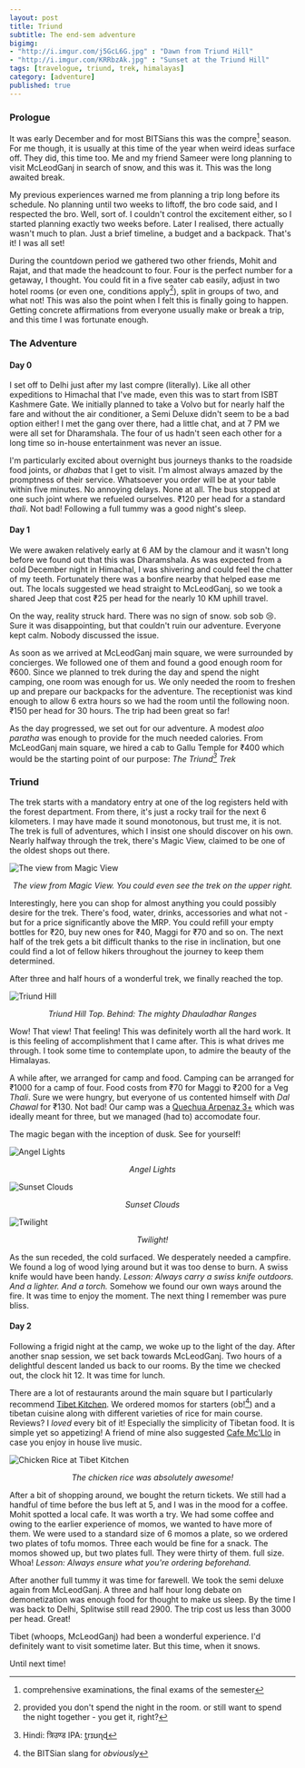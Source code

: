 ```yaml
---
layout: post
title: Triund
subtitle: The end-sem adventure
bigimg:
- "http://i.imgur.com/j5GcL6G.jpg" : "Dawn from Triund Hill"
- "http://i.imgur.com/KRRbzAk.jpg" : "Sunset at the Triund Hill"
tags: [travelogue, triund, trek, himalayas]
category: [adventure]
published: true
---
```

### Prologue  

It was early December and for most BITSians this was the compre[^compre] season. For me though, it is usually at this time of the year when weird ideas surface off. They did, this time too. Me and my friend Sameer were long planning to visit McLeodGanj in search of snow, and this was it. This was the long awaited break.

[^compre]: comprehensive examinations, the final exams of the semester

My previous experiences warned me from planning a trip long before its schedule. No planning until two weeks to liftoff, the bro code said, and I respected the bro. Well, sort of. I couldn't control the excitement either, so I started planning exactly two weeks before. Later I realised, there actually wasn't much to plan. Just a brief timeline, a budget and a backpack. That's it! I was all set!

During the countdown period we gathered two other friends, Mohit and Rajat, and that made the headcount to four. Four is the perfect number for a getaway, I thought. You could fit in a five seater cab easily, adjust in two hotel rooms (or even one, conditions apply[^tnc]), split in groups of two, and what not! This was also the point when I felt this is finally going to happen. Getting concrete affirmations from everyone usually make or break a trip, and this time I was fortunate enough.

[^tnc]: provided you don't spend the night in the room. or still want to spend the night together - you get it, right?

### The Adventure

#### Day 0

I set off to Delhi just after my last compre (literally). Like all other expeditions to Himachal that I've made, even this was to start from ISBT Kashmere Gate.  We initially planned to take a Volvo but for nearly half the fare and without the air conditioner, a Semi Deluxe didn't seem to be a bad option either! I met the gang over there, had a little chat, and at 7 PM we were all set for Dharamshala. The four of us hadn't seen each other for a long time so in-house entertainment was never an issue.

I'm particularly excited about overnight bus journeys thanks to the roadside food joints, or _dhabas_ that I get to visit. I'm almost always amazed by the promptness of their service. Whatsoever you order will be at your table within five minutes. No annoying delays. None at all. The bus stopped at one such joint where we refueled ourselves. &#8377;120 per head for a standard _thali_. Not bad! Following a full tummy was a good night's sleep.

#### Day 1

We were awaken relatively early at 6 AM by the clamour and it wasn't long before we found out that this was Dharamshala. As was expected from a cold December night in Himachal, I was shivering and could feel the chatter of my teeth. Fortunately there was a bonfire nearby that helped ease me out. The locals suggested we head straight to McLeodGanj, so we took a shared Jeep that cost &#8377;25 per head for the nearly 10 KM uphill travel.

On the way, reality struck hard. There was no sign of snow. sob sob :cry:. Sure it was disappointing, but that couldn't ruin our adventure. Everyone kept calm. Nobody discussed the issue.  

As soon as we arrived at McLeodGanj main square, we were surrounded by concierges. We followed one of them and found a good enough room for &#8377;600. Since we planned to trek during the day and spend the night camping, one room was enough for us. We only needed the room to freshen up and prepare our backpacks for the adventure. The receptionist was kind enough to allow 6 extra hours so we had the room until the following noon. &#8377;150 per head for 30 hours. The trip had been great so far!

As the day progressed, we set out for our adventure. A modest _aloo paratha_ was enough to provide for the much needed calories. From McLeodGanj main square, we hired a cab to Gallu Temple for &#8377;400 which would be the starting point of our purpose: _The Triund[^triund] Trek_

[^triund]: Hindi: त्रिउण्ड IPA: t̪rɪʊɳɖ

### Triund

The trek starts with a mandatory entry at one of the log registers held with the forest department. From there, it's just a rocky trail for the next 6 kilometers. I may have made it sound monotonous, but trust me, it is not. The trek is full of adventures, which I insist one should discover on his own. Nearly halfway through the trek, there's Magic View, claimed to be one of the oldest shops out there.

![The view from Magic View](http://i.imgur.com/ZmUtv47.jpg)
<center><em>The view from Magic View. You could even see the trek on the upper right.</em></center>

Interestingly, here you can shop for almost anything you could possibly desire for the trek. There's food, water, drinks, accessories and what not - but for a price significantly above the MRP. You could refill your empty bottles for &#8377;20, buy new ones for &#8377;40, Maggi for &#8377;70 and so on. The next half of the trek gets a bit difficult thanks to the rise in inclination, but one could find a lot of fellow hikers throughout the journey to keep them determined.

After three and half hours of a wonderful trek, we finally reached the top.

![Triund Hill](http://i.imgur.com/85DjXkb.jpg)

<center><em>Triund Hill Top. Behind: The mighty Dhauladhar Ranges</em></center>

Wow! That view! That feeling! This was definitely worth all the hard work. It is this feeling of accomplishment that I came after. This is what drives me through. I took some time to contemplate upon, to admire the beauty of the Himalayas.

A while after, we arranged for camp and food. Camping can be arranged for &#8377;1000 for a camp of four. Food costs from &#8377;70 for Maggi to &#8377;200 for a Veg _Thali_. Sure we were hungry, but everyone of us contented himself with _Dal Chawal_ for &#8377;130. Not bad! Our camp was a [Quechua Arpenaz 3+](https://www.quechua.co.uk/arpenaz-3-camping-tent-3-people-and-storage-area-id_8347890l) which was ideally meant for three, but we managed (had to) accomodate four.

The magic began with the inception of dusk. See for yourself!

![Angel Lights](http://i.imgur.com/dkqD19I.jpg)

<center><em>Angel Lights</em></center>

![Sunset Clouds](http://i.imgur.com/YqOzl3k.jpg)

<center><em>Sunset Clouds</em></center>

![Twilight](http://i.imgur.com/dKDOJhw.jpg)

<center><em>Twilight!</em></center>

As the sun receded, the cold surfaced. We desperately needed a campfire. We found a log of wood lying around but it was too dense to burn. A swiss knife would have been handy. _Lesson: Always carry a swiss knife outdoors. And a lighter. And a torch._ Somehow we found our own ways around the fire. It was time to enjoy the moment. The next thing I remember was pure bliss.

#### Day 2

Following a frigid night at the camp, we woke up to the light of the day. After another snap session, we set back towards McLeodGanj. Two hours of a delightful descent landed us back to our rooms. By the time we checked out, the clock hit 12. It was time for lunch.

There are a lot of restaurants around the main square but I particularly recommend [Tibet Kitchen](https://www.google.co.in/maps/place/Tibet+Kitchen/@32.2387462,76.3216171,17z/). We ordered momos for starters (ob![^ob]) and a tibetan cuisine along with different varieties of rice for main course. Reviews? I _loved_ every bit of it! Especially the simplicity of Tibetan food. It is simple yet so appetizing! A friend of mine also suggested [Cafe Mc'Llo](https://www.google.co.in/maps/place/Mcllo+Beer+Bar+and+Restaurant/@32.2386475,76.3214971,17z/) in case you enjoy in house live music.

[^ob]: the BITSian slang for _obviously_

![Chicken Rice at Tibet Kitchen](http://i.imgur.com/mw9ncwR.jpg)
<center><em>The chicken rice was absolutely awesome!</em></center>

After a bit of shopping around, we bought the return tickets. We still had a handful of time before the bus left at 5, and I was in the mood for a coffee. Mohit spotted a local cafe. It was worth a try. We had some coffee and owing to the earlier experience of momos, we wanted to have more of them. We were used to a standard size of 6 momos a plate, so we ordered two plates of tofu momos. Three each would be fine for a snack. The momos showed up, but two plates full. They were thirty of them. full size. Whoa! _Lesson: Always ensure what you're ordering beforehand._

After another full tummy it was time for farewell. We took the semi deluxe again from McLeodGanj. A three and half hour long debate on demonetization was enough food for thought to make us sleep. By the time I was back to Delhi, Splitwise still read 2900. The trip cost us less than 3000 per head. Great!

Tibet (whoops, McLeodGanj) had been a wonderful experience. I'd definitely want to visit sometime later. But this time, when it snows.  

Until next time!

